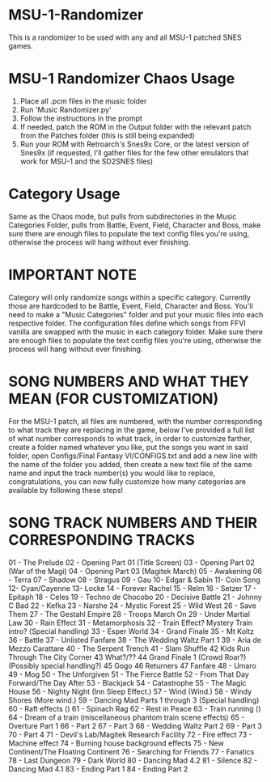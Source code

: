 # MSU-1-Randomizer

This is a randomizer to be used with any and all MSU-1 patched SNES games.

# MSU-1 Randomizer Chaos Usage

1. Place all .pcm files in the music folder
2. Run 'Music Randomizer.py'
3. Follow the instructions in the prompt
4. If needed, patch the ROM in the Output folder with the relevant patch from the Patches folder (this is still being expanded)
5. Run your ROM with Retroarch's Snes9x Core, or the latest version of Snes9x (if requested, I'll gather files for the few other emulators that work for MSU-1 and the SD2SNES files)

# Category Usage

Same as the Chaos mode, but pulls from subdirectories in the Music Categories Folder, pulls from Battle, Event, Field, Character and Boss, make sure there are enough files to populate the text config files you're using, otherwise the process will hang without ever finishing.

# IMPORTANT NOTE

Category will only randomize songs within a specific category. Currently those are hardcoded to be Battle, Event, Field, Character and Boss. You'll need to make a "Music Categories" folder and put your music files into each respective folder. The configuration files define which songs from FFVI vanilla are swapped with the music in each category folder. Make sure there are enough files to populate the text config files you're using, otherwise the process will hang without ever finishing.

# SONG NUMBERS AND WHAT THEY MEAN (FOR CUSTOMIZATION)

For the MSU-1 patch, all files are numbered, with the number corresponding to what track they are replacing in the game, below I've provided a full list of what number corresponds to what track, in order to customize farther, create a folder named whatever you like, put the songs you want in said folder, open Configs/Final Fantasy VI/CONFIGS.txt and add a new line with the name of the folder you added, then create a new text file of the same name and input the track number(s) you would like to replace, congratulations, you can now fully customize how many categories are available by following these steps!

# SONG TRACK NUMBERS AND THEIR CORRESPONDING TRACKS

01 - The Prelude 
02 - Opening Part 01 (Title Screen)
03 - Opening Part 02 (War of the Magi)
04 - Opening Part 03 (Magitek March)
05 - Awakening
06 - Terra
07 - Shadow
08 - Stragus
09 - Gau
10- Edgar & Sabin
11- Coin Song
12- Cyan/Cayenne
13- Locke
14 - Forever Rachel
15 - Relm
16 - Setzer
17 - Epitaph
18 - Celes
19 - Techno de Chocobo
20 - Decisive Battle
21 - Johnny C Bad
22 - Kefka
23 - Narshe
24 - Mystic Forest
25 - Wild West
26 - Save Them
27 - The Gestahl Empire
28 - Troops March On
29 - Under Martial Law
30 - Rain Effect
31 - Metamorphosis
32 - Train Effect? Mystery Train intro? (Special handling)
33 - Esper World
34 - Grand Finale
35 - Mt Koltz
36 - Battle
37 - Unlisted Fanfare
38 - The Wedding Waltz Part 1
39 - Aria de Mezzo Carattare
40 - The Serpent Trench
41 - Slam Shuffle
42 Kids Run Through The City Corner
43 What?/??
44 Grand Finale 1 (Crowd Roar?) (Possibly special handling?)
45 Gogo
46 Returners
47 Fanfare
48 - Umaro
49 - Mog
50 - The Unforgiven
51 - The Fierce Battle
52 - From That Day Forward/The Day After
53 - Blackjack
54 - Catastrophe
55 - The Magic House
56 - Nighty Night (Inn Sleep Effect.)
57 - Wind (Wind.)
58 - Windy Shores (More wind.)
59 - Dancing Mad Parts 1 through 3 (Special handling)
60 - Raft effects ()
61 - Spinach Rag
62 - Rest in Peace
63 - Train running ()
64 - Dream of a train (miscellaneous phantom train scene effects)
65 - Overture Part 1
66 - Part 2
67 - Part 3
68 - Wedding Waltz Part 2
69 - Part 3
70 - Part 4
71 - Devil's Lab/Magitek Research Facility
72 - Fire effect
73 - Machine effect
74 - Burning house background effects
75 - New Continent/The Floating Continent
76 - Searching for Friends
77 - Fanatics
78 - Last Dungeon
79 - Dark World
80 - Dancing Mad 4.2
81 - Silence
82 - Dancing Mad 4.1
83 - Ending Part 1
84 - Ending Part 2
